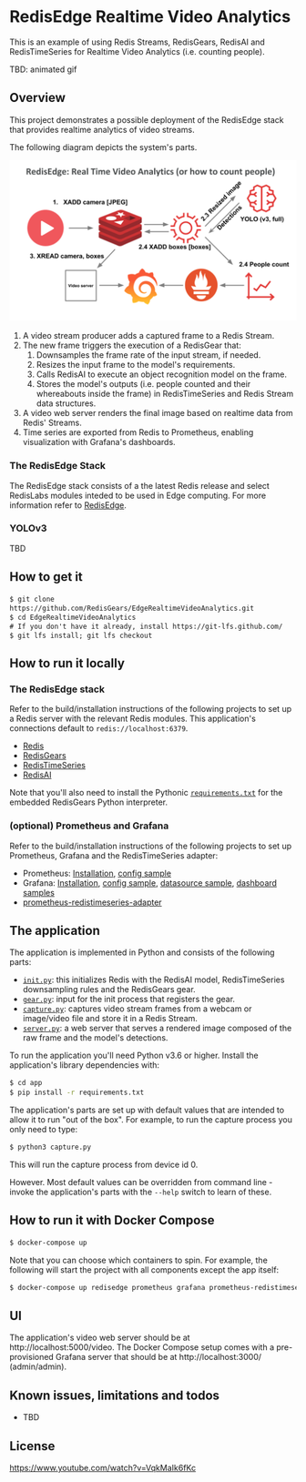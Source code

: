 # RedisEdge Realtime Video Analytics

This is an example of using Redis Streams, RedisGears, RedisAI and RedisTimeSeries for Realtime Video Analytics (i.e. counting people).

TBD: animated gif

## Overview

This project demonstrates a possible deployment of the RedisEdge stack that provides realtime analytics of video streams.

The following diagram depicts the system's parts.

![Overview](/overview.png)

1. A video stream producer adds a captured frame to a Redis Stream.
2. The new frame triggers the execution of a RedisGear that:
    1. Downsamples the frame rate of the input stream, if needed.
    2. Resizes the input frame to the model's requirements.
    3. Calls RedisAI to execute an object recognition model on the frame.
    4. Stores the model's outputs (i.e. people counted and their whereabouts inside the frame) in RedisTimeSeries and Redis Stream data structures.
3. A video web server renders the final image based on realtime data from Redis' Streams.
4. Time series are exported from Redis to Prometheus, enabling visualization with Grafana's dashboards.

### The RedisEdge Stack

The RedisEdge stack consists of a the latest Redis release and select RedisLabs modules inteded to be used in Edge computing. For more information refer to [RedisEdge](https://github.com/RedisLabs/redis-edge-docker).

### YOLOv3

TBD

## How to get it

```
$ git clone https://github.com/RedisGears/EdgeRealtimeVideoAnalytics.git
$ cd EdgeRealtimeVideoAnalytics
# If you don't have it already, install https://git-lfs.github.com/
$ git lfs install; git lfs checkout
```

## How to run it locally

### The RedisEdge stack

Refer to the build/installation instructions of the following projects to set up a Redis server with the relevant Redis modules. This application's connections default to `redis://localhost:6379`.

* [Redis](https://redis.io)
* [RedisGears](https://oss.redislabs.com/redisgears/)
* [RedisTimeSeries](https://oss.redislabs.com/redistimeseries/)
* [RedisAI](https://oss.redislabs.com/redisai/)

Note that you'll also need to install the Pythonic [`requirements.txt`](/redisedge/requirements.txt) for the embedded RedisGears Python interpreter.

### (optional) Prometheus and Grafana

Refer to the build/installation instructions of the following projects to set up Prometheus, Grafana and the RedisTimeSeries adapter:

* Prometheus: [Installation](https://prometheus.io/), [config sample](/prometheus/config.yml)
* Grafana: [Installation](https://grafana.com/), [config sample](/grafana/config.ini), [datasource sample](/grafana/provisioning/datasources/prometheus.yaml), [dashboard samples](/grafana/dashboards/)
* [prometheus-redistimeseries-adapter](https://github.com/RedisTimeSeries/prometheus-redistimeseries-adapter)

## The application

The application is implemented in Python and consists of the following parts:

- [`init.py`](/app/init.py): this initializes Redis with the RedisAI model, RedisTimeSeries downsampling rules and the RedisGears gear.
- [`gear.py`](/app/gear.py): input for the init process that registers the gear.
- [`capture.py`](/app/capture.py): captures video stream frames from a webcam or image/video file and store it in a Redis Stream.
- [`server.py`](/app/server.py): a web server that serves a rendered image composed of the raw frame and the model's detections.

To run the application you'll need Python v3.6 or higher. Install the application's library dependencies with:

```sh
$ cd app
$ pip install -r requirements.txt
```

The application's parts are set up with default values that are intended to allow it to run "out of the box". For example, to run the capture process you only need to type:

```sh
$ python3 capture.py
```

This will run the capture process from device id 0.

However. Most default values can be overridden from command line - invoke the application's parts with the `--help` switch to learn of these.

## How to run it with Docker Compose

```sh
$ docker-compose up
```

Note that you can choose which containers to spin. For example, the following will start the project with all components except the app itself:

```sh
$ docker-compose up redisedge prometheus grafana prometheus-redistimeseries-adapter
```

## UI

The application's video web server should be at http://localhost:5000/video. The Docker Compose setup comes with a pre-provisioned Grafana server that should be at http://localhost:3000/ (admin/admin).

## Known issues, limitations and todos

* TBD

## License

https://www.youtube.com/watch?v=VqkMaIk6fKc